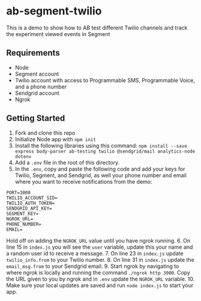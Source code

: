 # ab-segment-twilio
This is a demo to show how to AB test different Twilio channels and track the experiment viewed events in Segment

## Requirements
- Node
- Segment account
- Twilio account with access to Programmable SMS, Programmable Voice, and a phone number
- Sendgrid account
- Ngrok

## Getting Started
1. Fork and clone this repo
2. Initialize Node app with `npm init`
3. Install the following libraries using this command: `npm install --save express body-parser ab-testing twilio @sendgrid/mail analytics-node dotenv`
4. Add a `.env` file in the root of this directory.
5. In the `.env`, copy and paste the following code and add your keys for Twilio, Segment, and Sendgrid, as well your phone number and email where you want to receive notifications from the demo:
```
PORT=3000
TWILIO_ACCOUNT_SID=
TWILIO_AUTH_TOKEN=
SENDGRID_API_KEY=
SEGMENT_KEY=
NGROK_URL=
PHONE_NUMBER=
EMAIL=
```
Hold off on adding the `NGROK_URL` value until you have ngrok running.
6. On line 15 in `index.js` you will see the `user` variable, update this your name and a random user id to receive a message.
7. On line 23 in `index.js` update `twilio_info.from` to your Twilio number.
8. On line 31 in `index.js` update the `email_msg.from` to your Sendgrid email.
9. Start ngrok by navigating to where ngrok is locally and running the command `./ngrok http 3000`. Copy the URL given to you by ngrok and in `.env` update the `NGROK_URL` variable.
10. Make sure your local updates are saved and run `node index.js` to start your app.
